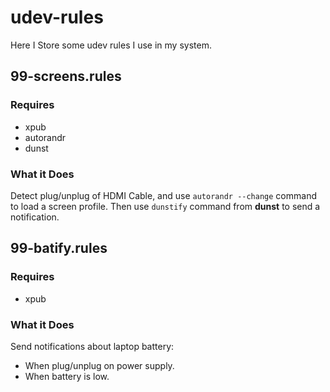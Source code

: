 # udev-rules
Here I Store some udev rules I use in my system.

## 99-screens.rules
### Requires
- xpub
- autorandr
- dunst
### What it Does
Detect plug/unplug of HDMI Cable, and use `autorandr --change` command to load a screen profile.
Then use `dunstify` command from **dunst** to send a notification.

## 99-batify.rules
### Requires
- xpub

### What it Does
Send notifications about laptop battery: 
- When plug/unplug on power supply.
- When battery is low.
